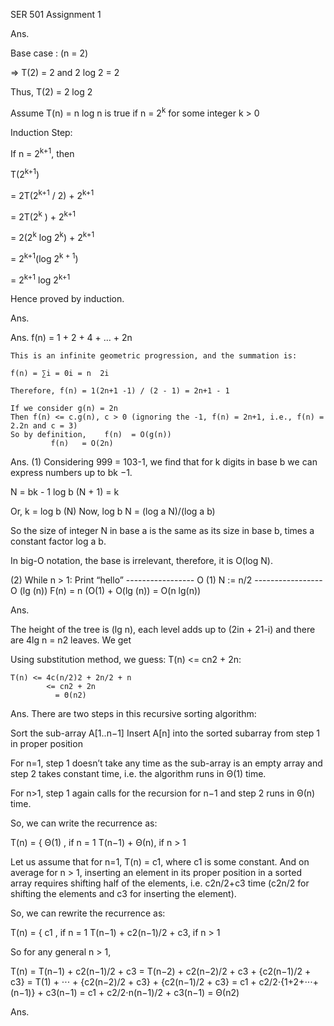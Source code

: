SER 501
Assignment 1




Ans.

Base case : (n = 2)

=> T(2) = 2 and 2 log 2 = 2

Thus, T(2) = 2 log 2


Assume T(n) = n log n is true if n = 2<sup>k</sup> for some integer k > 0


Induction Step:

If n = 2<sup>k+1</sup>, then

T(2<sup>k+1</sup>)

= 2T(2<sup>k+1</sup> / 2) + 2<sup>k+1</sup> 

= 2T(2<sup>k</sup> ) + 2<sup>k+1 </sup>

= 2(2<sup>k</sup> log 2<sup>k</sup>) + 2<sup>k+1</sup>

= 2<sup>k+1</sup>(log 2<sup>k + 1</sup>)

= 2<sup>k+1</sup> log 2<sup>k+1</sup>

Hence proved by induction.




Ans.



Ans.
	f(n) = 1 + 2 + 4 + … + 2n

	This is an infinite geometric progression, and the summation is:

	f(n) = ∑i = 0i = n  2i

	Therefore, f(n) = 1(2n+1 -1) / (2 - 1) = 2n+1 - 1
	
	If we consider g(n) = 2n
	Then f(n) <= c.g(n), c > 0 (ignoring the -1, f(n) = 2n+1, i.e., f(n) = 2.2n and c = 3)
	So by definition,    f(n)  = O(g(n))
	         f(n)   = O(2n)





Ans.
(1) 
Considering 999 = 103-1, we find that for k digits in base b we can express numbers up to bk −1.

N = bk - 1
log b (N + 1) = k

Or, k = log b (N)
Now, log b N = (log a N)/(log a b)
 
So the size of integer N in base a is the same as its size in base b, times a constant factor log a b. 

In big-O notation, the base is irrelevant, therefore, it is O(log N).

(2)
	While n > 1:
		Print “hello”   ----------------- O (1)
		N := n/2        ----------------- O (lg (n))
	F(n) = n (O(1) + O(lg (n))
	        = O(n lg(n))


Ans.

The height of the tree is (lg n), each level adds up to (2in + 21-i) and there are 4lg n = n2 
leaves. We get

	
Using substitution method, we guess: T(n) <= cn2 + 2n:

	T(n) <= 4c(n/2)2 + 2n/2 + n
	        <= cn2 + 2n
	          = Θ(n2)




Ans.
	There are two steps in this recursive sorting algorithm:

Sort the sub-array A[1..n−1]
Insert A[n] into the sorted subarray from step 1 in proper position

For n=1, step 1 doesn’t take any time as the sub-array is an empty array and step 2 takes constant time, i.e. the algorithm runs in Θ(1) time.

For n>1, step 1 again calls for the recursion for n−1 and step 2 runs in Θ(n) time.

So, we can write the recurrence as:

T(n) = {  Θ(1)               , if n = 1
              	  T(n−1) + Θ(n), if n > 1

Let us assume that for n=1, T(n) = c1, where c1 is some constant. 
And on average for n > 1, inserting an element in its proper position in a sorted array requires shifting half of the elements, i.e. c2n/2+c3 time (c2n/2 for shifting the elements and c3 for inserting the element).

So, we can rewrite the recurrence as:

T(n) = {          c1                        , if n = 1
 T(n−1) + c2(n−1)/2 + c3, if n > 1

So for any general n > 1,

T(n) = T(n−1) + c2(n−1)/2 + c3
= T(n−2) + c2(n−2)/2 + c3 + {c2(n−1)/2 + c3}
= T(1) + ⋅⋅⋅ + {c2(n−2)/2 + c3} + {c2(n−1)/2 + c3}
= c1 + c2/2⋅{1+2+⋅⋅⋅+(n−1)} + c3(n−1)
= c1 + c2/2⋅n(n−1)/2 + c3(n−1)
= Θ(n2)



Ans.


